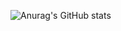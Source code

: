 ![Anurag's GitHub stats](https://github-readme-stats.vercel.app/api?username=mbktec&show_icons=true&theme=radical)
